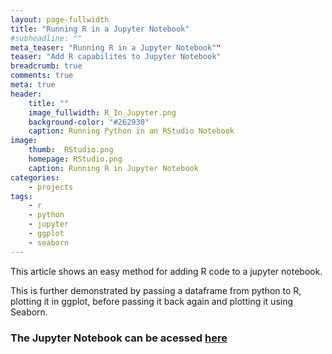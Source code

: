 ```yaml
---
layout: page-fullwidth
title: "Running R in a Jupyter Notebook"
#subheadline: ""
meta_teaser: "Running R in a Jupyter Notebook""
teaser: "Add R capabilites to Jupyter Notebook"
breadcrumb: true
comments: true
meta: true
header:
    title: ""
    image_fullwidth: R_In_Jupyter.png
    background-color: "#262930"
    caption: Running Python in an RStudio Notebook
image:
    thumb:  RStudio.png
    homepage: RStudio.png
    caption: Running R in Jupyter Notebook
categories:
    - projects
tags:
    - r
    - python
    - jupyter
    - ggplot
    - seaborn
---
```


This article shows an easy method for adding R code to a jupyter notebook.

This is further demonstrated by passing a dataframe from python to R, plotting it in ggplot, before passing it back again and plotting it using Seaborn.

### The Jupyter Notebook can be acessed [here](http://nbviewer.jupyter.org/github/MarkPratley/R-In-Jupyter-Notebook/blob/master/R_In_Jupyter_Notebook.ipynb)
